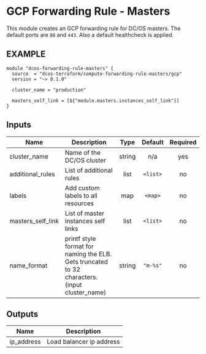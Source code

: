 GCP Forwarding Rule - Masters
============
This module creates an GCP forwarding rule for DC/OS masters. The default ports are `80` and `443`. Also a default healthcheck is applied.

EXAMPLE
-------

```hcl
module "dcos-forwarding-rule-masters" {
  source  = "dcos-terraform/compute-forwarding-rule-masters/gcp"
  version = "~> 0.1.0"

  cluster_name = "production"

  masters_self_link = [${"module.masters.instances_self_link"}]
}
```

## Inputs

| Name | Description | Type | Default | Required |
|------|-------------|:----:|:-----:|:-----:|
| cluster\_name | Name of the DC/OS cluster | string | n/a | yes |
| additional\_rules | List of additional rules | list | `<list>` | no |
| labels | Add custom labels to all resources | map | `<map>` | no |
| masters\_self\_link | List of master instances self links | list | `<list>` | no |
| name\_format | printf style format for naming the ELB. Gets truncated to 32 characters. (input cluster_name) | string | `"m-%s"` | no |

## Outputs

| Name | Description |
|------|-------------|
| ip\_address | Load balancer ip address |

